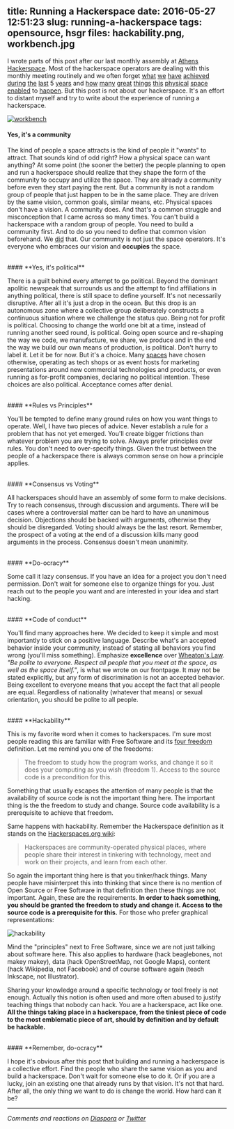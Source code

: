 title: Running a Hackerspace
date: 2016-05-27 12:51:23
slug: running-a-hackerspace
tags: opensource, hsgr
files: hackability.png, workbench.jpg
---

I wrote parts of this post after our last monthly assembly at [Athens Hackerspace](https://www.hackerspace.gr). Most of the hackerspace operators are dealing with this monthly meeting routinely and we often forget [what](http://hackaday.com/2014/11/13/satnogs-wins-the-2014-hackaday-prize/) [we](https://twitter.com/CryptopartyBLN/status/584636118236319744) [have](https://twitter.com/hackerspacegr/status/707649571623714817) [achieved](http://inhabitat.com/solar-powered-spinach-growing-greenhouse-wins-nasas-international-space-apps-challenge/) [during](https://twitter.com/ppapadeas/status/395546009964527616) [the](https://commons.wikimedia.org/wiki/File:Hackerspace.gr_Geodesic_Dome.jpg) [last](https://twitter.com/hackerspacegr/status/512941912601690112) 5 [years](https://elkosmas.gr/2014/03/19/1024hsgr/) and [how](https://twitter.com/comzeradd/status/455288091818094592) [many](https://twitter.com/hackerspacegr/status/558736339206963200) [great](https://twitter.com/comzeradd/status/699153971336900609) [things](http://www.spacedaily.com/reports/UPSat_an_open_source_Greek_satellite_999.html) [this](https://skytal.es/blog/events/freedom-of-speech-hsgr/) [physical](https://librenet.gr/posts/661681) [space](https://librenet.gr/posts/662987) [enabled](https://twitter.com/kargig/status/533186251999178753) to [happen](https://twitter.com/Natalia_Avlona/status/584685141559267329). But this post is not about our hackerspace. It's an effort to distant myself and try to write about the experience of running a hackerspace.

[![workbench](workbench.jpg)](https://media.hackerspace.gr/Hackerspace/#/17)
<br>

#### **Yes, it's a community**

The kind of people a space attracts is the kind of people it "wants" to attract. That sounds kind of odd right? How a physical space can want anything? At some point (the sooner the better) the people planning to open and run a hackerspace should realize that they shape the form of the community to occupy and utilize the space. They are already a community before even they start paying the rent. But a community is not a random group of people that just happen to be in the same place. They are driven by the same vision, common goals, similar means, etc. Physical spaces don't have a vision. A community does. And that's a common struggle and misconception that I came across so many times. You can't build a hackerspace with a random group of people. You need to build a community first. And to do so you need to define that common vision beforehand. We [did](https://www.roussos.cc/2011/12/26/the-birth-story-of-athens-hackerspace/) that. Our community is not just the space operators. It's everyone who embraces our vision and **occupies** the space.

<br>
#### **Yes, it's political**

There is a guilt behind every attempt to go political. Beyond the dominant apolitic newspeak that surrounds us and the attempt to find affiliations in anything political, there is still space to define yourself. It's not necessarily disruptive. After all it's just a drop in the ocean. But this drop is an autonomous zone where a collective group deliberately constructs a continuous situation where we challenge the status quo. Being not for profit is political. Choosing to change the world one bit at a time, instead of running another seed round, is political. Going open source and re-shaping the way we code, we manufacture, we share, we produce and in the end the way we build our own means of production, is political. Don't hurry to label it. Let it be for now. But it's a choice. Many [spaces](https://twitter.com/comzeradd/status/688063795571331072) have chosen otherwise, operating as tech shops or as event hosts for marketing presentations around new commercial technologies and products, or even running as for-profit companies, declaring no political intention. These choices are also political. Acceptance comes after denial.

<br>
#### **Rules vs Principles**

You'll be tempted to define many ground rules on how you want things to operate. Well, I have two pieces of advice. Never establish a rule for a problem that has not yet emerged. You'll create bigger frictions than whatever problem you are trying to solve. Always prefer principles over rules. You don't need to over-specify things. Given the trust between the people of a hackerspace there is always common sense on how a principle applies.

<br>
#### **Consensus vs Voting**

All hackerspaces should have an assembly of some form to make decisions. Try to reach consensus, through discussion and arguments. There will be cases where a controversial matter can be hard to have an unanimous decision. Objections should be backed with arguments, otherwise they should be disregarded. Voting should always be the last resort. Remember, the prospect of a voting at the end of a discussion kills many good arguments in the process. Consensus doesn't mean unanimity.

<br>
#### **Do-ocracy**

Some call it lazy consensus. If you have an idea for a project you don't need permission. Don't wait for someone else to organize things for you. Just reach out to the people you want and are interested in your idea and start hacking.

<br>
#### **Code of conduct**

You'll find many approaches here. We decided to keep it simple and most importantly to stick on a positive language. Describe what's an accepted behavior inside your community, instead of stating all behaviors you find wrong (you'll miss something). Emphasize **excellence** over [Wheaton's Law](http://knowyourmeme.com/memes/wheatons-law). *"Be polite to everyone. Respect all people that you meet at the space, as well as the space itself."*, is what we wrote on our frontpage. It may not be stated explicitly, but any form of discrimination is not an accepted behavior. Being excellent to everyone means that you accept the fact that all people are equal. Regardless of nationality (whatever that means) or sexual orientation, you should be polite to all people.

<br>
#### **Hackability**

This is my favorite word when it comes to hackerspaces. I'm sure most people reading this are familiar with Free Software and its [four freedom](https://en.wikipedia.org/wiki/The_Free_Software_Definition) definition. Let me remind you one of the freedoms:

> The freedom to study how the program works, and change it so it does your computing as you wish (freedom 1). Access to the source code is a precondition for this.

Something that usually escapes the attention of many people is that the availability of source code is not the important thing here. The important thing is the the freedom to study and change. Source code availability is a prerequisite to achieve that freedom.

Same happens with hackability. Remember the Hackerspace definition as it stands on the [Hackerspaces.org wiki](http://hackerspaces.org/):

> Hackerspaces are community-operated physical places, where people share their interest in tinkering with technology, meet and work on their projects, and learn from each other.

So again the important thing here is that you tinker/hack things. Many people have misinterpret this into thinking that since there is no mention of Open Source or Free Software in that definition then these things are not important. Again, these are the requirements. **In order to hack something, you should be granted the freedom to study and change it. Access to the source code is a prerequisite for this.** For those who prefer graphical representations:

![hackability](hackability.png)

Mind the "principles" next to Free Software, since we are not just talking about software here. This also applies to hardware (hack beaglebones, not makey makey), data (hack OpenStreetMap, not Google Maps), content (hack Wikipedia, not Facebook) and of course software again (teach Inkscape, not Illustrator).

Sharing your knowledge around a specific technology or tool freely is not enough. Actually this notion is often used and more often abused to justify teaching things that nobody can hack. You are a hackerspace, act like one. **All the things taking place in a hackerspace, from the tiniest piece of code to the most emblematic piece of art, should by definition and by default be hackable.**

<br>
#### **Remember, do-ocracy**

I hope it's obvious after this post that building and running a hackerspace is a collective effort. Find the people who share the same vision as you and build a hackerspace. Don't wait for someone else to do it. Or if you are a lucky, join an existing one that already runs by that vision. It's not that hard. After all, the only thing we want to do is change the world. How hard can it be?

<hr>

*Comments and reactions on [Diaspora](https://librenet.gr/posts/762787) or [Twitter](https://twitter.com/comzeradd/status/736135175692783616)*
